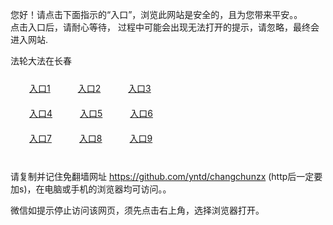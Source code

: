 您好！请点击下面指示的“入口”，浏览此网站是安全的，且为您带来平安。。 <br/>
点击入口后，请耐心等待， 过程中可能会出现无法打开的提示，请忽略，最终会进入网站. </br>

法轮大法在长春<br/>
<div style="padding:10px"><a style="margin:20px" target="_blank" href="https://d213zjrcyhy9t4.cloudfront.net/2Qpsp?itghbq" id="ccLink1" rel="nofollow">入口1</a> <a target="_blank" style="margin:20px" href="https://d3lmqvlowlq58f.cloudfront.net/2Qpsp?ideikk" id="ccLink2" rel="nofollow">入口2</a> <a style="margin:20px" target="_blank" href="https://d20w8bc2ytk0gp.cloudfront.net/2Qpsp?ougzefja" id="ccLink3" rel="nofollow">入口3</a></div>

<div style="padding:10px" ><a style="margin:20px" target="_blank" href="https://d213zjrcyhy9t4.cloudfront.net/2Qpsp?itghbq" id="ccLink4" rel="nofollow">入口4</a> <a style="margin:20px" href="https://d3lmqvlowlq58f.cloudfront.net/2Qpsp?ideikk" target="_blank" id="ccLink5" rel="nofollow">入口5</a> <a style="margin:20px" href="https://d20w8bc2ytk0gp.cloudfront.net/2Qpsp?ougzefja" target="_blank" id="ccLink6" rel="nofollow">入口6</a></div>

<div style="padding:10px"><a style="margin:20px" target="_blank" href="https://d213zjrcyhy9t4.cloudfront.net/2Qpsp?itghbq" id="ccLink7" rel="nofollow">入口7</a> <a style="margin:20px" href="https://d3lmqvlowlq58f.cloudfront.net/2Qpsp?ideikk" target="_blank" id="ccLink8" rel="nofollow">入口8</a> <a style="margin:20px" target="_blank" href="https://d20w8bc2ytk0gp.cloudfront.net/2Qpsp?ougzefja" id="ccLink9" rel="nofollow">入口9</a></div>

<br/>



请复制并记住免翻墙网址 https://github.com/yntd/changchunzx (http后一定要加s)，在电脑或手机的浏览器均可访问。。<br/>

微信如提示停止访问该网页，须先点击右上角，选择浏览器打开。
